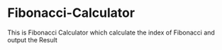 # Fibonacci-Calculator
This is Fibonacci Calculator which calculate the index of Fibonacci and output the Result
